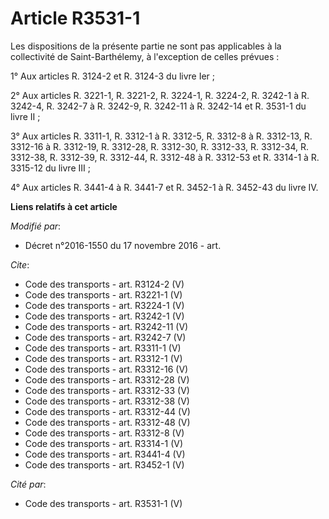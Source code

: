 # Article R3531-1

Les dispositions de la présente partie ne sont pas applicables à la collectivité de Saint-Barthélemy, à l'exception de celles
prévues : 

1° Aux articles R. 3124-2 et R. 3124-3 du livre Ier ; 

2° Aux articles R. 3221-1, R. 3221-2, R. 3224-1, R. 3224-2, R. 3242-1 à R. 3242-4, R. 3242-7 à R. 3242-9, R. 3242-11 à R.
3242-14 et R. 3531-1 du livre II ; 

3° Aux articles R. 3311-1, R. 3312-1 à R. 3312-5, R. 3312-8 à R. 3312-13, R. 3312-16 à R. 3312-19, R. 3312-28, R. 3312-30, R.
3312-33, R. 3312-34, R. 3312-38, R. 3312-39, R. 3312-44, R. 3312-48 à R. 3312-53 et R. 3314-1 à R. 3315-12 du livre III ; 

4° Aux articles R. 3441-4 à R. 3441-7 et R. 3452-1 à R. 3452-43 du livre IV.

**Liens relatifs à cet article**

_Modifié par_:

  - Décret n°2016-1550 du 17 novembre 2016 - art.

_Cite_:

  - Code des transports - art. R3124-2 (V)
  - Code des transports - art. R3221-1 (V)
  - Code des transports - art. R3224-1 (V)
  - Code des transports - art. R3242-1 (V)
  - Code des transports - art. R3242-11 (V)
  - Code des transports - art. R3242-7 (V)
  - Code des transports - art. R3311-1 (V)
  - Code des transports - art. R3312-1 (V)
  - Code des transports - art. R3312-16 (V)
  - Code des transports - art. R3312-28 (V)
  - Code des transports - art. R3312-33 (V)
  - Code des transports - art. R3312-38 (V)
  - Code des transports - art. R3312-44 (V)
  - Code des transports - art. R3312-48 (V)
  - Code des transports - art. R3312-8 (V)
  - Code des transports - art. R3314-1 (V)
  - Code des transports - art. R3441-4 (V)
  - Code des transports - art. R3452-1 (V)

_Cité par_:

  - Code des transports - art. R3531-1 (V)
